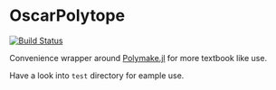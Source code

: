# OscarPolytope
[![Build Status](https://travis-ci.org/lkastner/OscarPolytope.jl.svg?branch=master)](https://travis-ci.com/lkastner/OscarPolytope.jl)

Convenience wrapper around [Polymake.jl](https://github.com/oscar-system/Polymake.jl) for more textbook like use.

Have a look into `test` directory for eample use.

